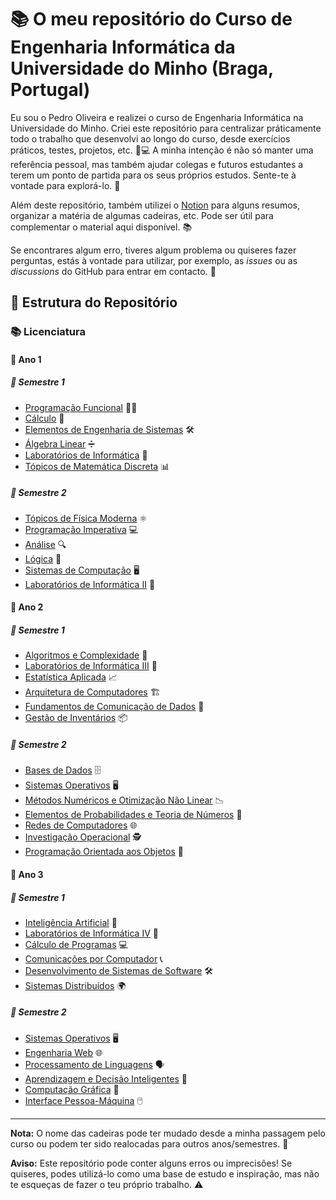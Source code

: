 # 📚 O meu repositório do Curso de Engenharia Informática da Universidade do Minho (Braga, Portugal)

Eu sou o Pedro Oliveira e realizei o curso de Engenharia Informática na Universidade do Minho. Criei este repositório para centralizar práticamente todo o trabalho que desenvolvi ao longo do curso, desde exercícios práticos, testes, projetos, etc. 📝💻
A minha intenção é não só manter uma referência pessoal, mas também ajudar colegas e futuros estudantes a terem um ponto de partida para os seus próprios estudos. Sente-te à vontade para explorá-lo. 🚀

Além deste repositório, também utilizei o [Notion](https://flannel-elk-a8a.notion.site/Engenharia-Inform-tica-Universidade-do-Minho-c8ac4a7f13464609b9787d069286b0b0) para alguns resumos, organizar a matéria de algumas cadeiras, etc. Pode ser útil para complementar o material aqui disponível. 📚

Se encontrares algum erro, tiveres algum problema ou quiseres fazer perguntas, estás à vontade para utilizar, por exemplo, as *issues* ou as *discussions* do GitHub para entrar em contacto. 💬

## 📂 Estrutura do Repositório

### 📚 Licenciatura

#### 📅 Ano 1 

##### 📘 Semestre 1
- [Programação Funcional](Licenciatura/Ano1/Semestre1/ProgramaçãoFuncional) 🧑‍💻
- [Cálculo](Licenciatura/Ano1/Semestre1/Cálculo) 📐
- [Elementos de Engenharia de Sistemas](Licenciatura/Ano1/Semestre1/ElementosDeEngenhariaDeSistemas) 🛠️
- [Álgebra Linear](Licenciatura/Ano1/Semestre1/ÁlgebraLinear) ➗
- [Laboratórios de Informática](Licenciatura/Ano1/Semestre1/LaboratóriosDeInformática) 🧪
- [Tópicos de Matemática Discreta](Licenciatura/Ano1/Semestre1/TópicosDeMatemáticaDiscreta) 📊

##### 📘 Semestre 2
- [Tópicos de Física Moderna](Licenciatura/Ano1/Semestre2/TópicosDeFísicaModerna) ⚛️
- [Programação Imperativa](Licenciatura/Ano1/Semestre2/ProgramaçãoImperativa) 💻
- [Análise](Licenciatura/Ano1/Semestre2/Análise) 🔍
- [Lógica](Licenciatura/Ano1/Semestre2/Lógica) 🧠
- [Sistemas de Computação](Licenciatura/Ano1/Semestre2/SistemasDeComputação) 🖥️
- [Laboratórios de Informática II](Licenciatura/Ano1/Semestre2/LaboratóriosDeInformáticaII) 🧪

#### 📅 Ano 2

##### 📘 Semestre 1
- [Algoritmos e Complexidade](Licenciatura/Ano2/Semestre1/Algoritmos_E_Complexidade) 🔢
- [Laboratórios de Informática III](Licenciatura/Ano2/Semestre1/LaboratóriosDeInformáticaIII) 🧪
- [Estatística Aplicada](Licenciatura/Ano2/Semestre1/EstatísticaAplicada) 📈
- [Arquitetura de Computadores](Licenciatura/Ano2/Semestre1/ArquiteturaDeComputadores) 🏗️
- [Fundamentos de Comunicação de Dados](Licenciatura/Ano2/Semestre1/FundamentosDeComunicaçãoDeDados) 📡
- [Gestão de Inventários](Licenciatura/Ano2/Semestre1/GestãoDeInventários) 📦

##### 📘 Semestre 2
- [Bases de Dados](Licenciatura/Ano2/Semestre2/BasesDeDados) 🗄️
- [Sistemas Operativos](Licenciatura/Ano2/Semestre2/SistemasOperativos) 🖥️
- [Métodos Numéricos e Otimização Não Linear](Licenciatura/Ano2/Semestre2/MétodosNuméricos_E_OtimizaçãoNãoLinear) 📉
- [Elementos de Probabilidades e Teoria de Números](Licenciatura/Ano2/Semestre2/ElementosDeProbabilidades_E_TeoriaDeNúmeros) 🎲
- [Redes de Computadores](Licenciatura/Ano2/Semestre2/RedesDeComputadores) 🌐
- [Investigação Operacional](Licenciatura/Ano2/Semestre2/InvestigaçãoOperacional) 🕵️
- [Programação Orientada aos Objetos](Licenciatura/Ano2/Semestre2/ProgramaçãoOrientadaAOsObjetos) 🧩

#### 📅 Ano 3

##### 📘 Semestre 1
- [Inteligência Artificial](Licenciatura/Ano3/Semestre1/InteligênciaArtificial) 🤖
- [Laboratórios de Informática IV](Licenciatura/Ano3/Semestre1/LaboratóriosDeInformáticaIV) 🧪
- [Cálculo de Programas](Licenciatura/Ano3/Semestre1/CálculoDeProgramas) 💻
- [Comunicações por Computador](Licenciatura/Ano3/Semestre1/ComunicaçõesPorComputador) 📞
- [Desenvolvimento de Sistemas de Software](Licenciatura/Ano3/Semestre1/DesenvolvimentoDeSistemasDeSoftware) 🛠️
- [Sistemas Distribuídos](Licenciatura/Ano3/Semestre1/SistemasDistribuídos) 🌍

##### 📘 Semestre 2
- [Sistemas Operativos](Licenciatura/Ano3/Semestre2/SistemasOperativos) 🖥️
- [Engenharia Web](Licenciatura/Ano3/Semestre2/EngenhariaWeb) 🌐
- [Processamento de Linguagens](Licenciatura/Ano3/Semestre2/ProcessamentoDeLinguagens) 🗣️
- [Aprendizagem e Decisão Inteligentes](Licenciatura/Ano3/Semestre2/Aprendizagem_E_DecisãoInteligentes) 🧠
- [Computação Gráfica](Licenciatura/Ano3/Semestre2/ComputaçãoGráfica) 🎨
- [Interface Pessoa-Máquina](Licenciatura/Ano3/Semestre2/InterfacePessoa-Máquina) 🖱️

---

**Nota:** O nome das cadeiras pode ter mudado desde a minha passagem pelo curso ou podem ter sido realocadas para outros anos/semestres. 📅

**Aviso:** Este repositório pode conter alguns erros ou imprecisões! Se quiseres, podes utilizá-lo como uma base de estudo e inspiração, mas não te esqueças de fazer o teu próprio trabalho. ⚠️
